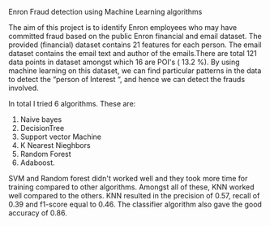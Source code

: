 Enron Fraud detection using Machine Learning algorithms

The aim of this project is to identify Enron employees who may have committed fraud based on the public Enron financial and email dataset. The provided (financial) dataset contains 21 features for each person. The email dataset contains the email text and author of the emails.There are total 121 data points in dataset amongst which 16 are POI's ( 13.2 %). By using machine learning on this dataset, we can find particular patterns in the data to detect the “person of Interest “, and hence we can detect the frauds involved.

In total I tried 6 algorithms. These are: 
1. Naive bayes 
2. DecisionTree 
3. Support vector Machine
4. K Nearest Nieghbors
5. Random Forest 
6. Adaboost. 

SVM and Random forest didn't worked well and they took more time for training compared to other algorithms.  Amongst all of these, KNN worked well compared to the others. KNN resulted in the precision of 0.57, recall of 0.39 and f1-score equal to 0.46. The classifier algorithm also gave the good accuracy of 0.86.
